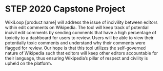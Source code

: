 # STEP 2020 Capstone Project

WikiLoop [product name] will address the issue of incivility between 
editors within edit comments on Wikipedia. The tool will keep track 
of potential incivil edit comments by sending comments that have a 
high percentage of toxicity to a dashboard for users to review. Users 
will be able to view their potentially toxic comments and understand why 
their comments were flagged for review. Our hope is that this tool utilizes 
the self-governed nature of Wikipedia such that editors will keep other 
editors accountable for their language, thus ensuring Wikipedia’s pillar 
of respect and civility is upheld on the platform. 